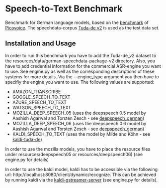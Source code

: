 # Speech-to-Text Benchmark

Benchmark for German language models, based on the [benchmark]((https://github.com/Picovoice/speech-to-text-benchmark)) of [Picovoice](https://picovoice.ai).
 The speechdata-corpus [Tuda-de v2](https://www.inf.uni-hamburg.de/en/inst/ab/lt/resources/data/acoustic-models.html) is used as the test data set. 

## Installation and Usage

In order to run this benchmark you have to add the Tuda-de_v2 dataset to the resources/data/german-speechdata-package-v2 directory. Also, you have to add credential information for the commercial ASR-engine you want to use. See engine.py as well as the corresponding descriptions of these systems for more details. Via the --engine_type argument you then have to specifiy the engine you want to use. The following values are supported: 
* AMAZON_TRANSCRIBE
* GOOGLE_SPEECH_TO_TEXT
* AZURE_SPEECH_TO_TEXT
* WATSON_SPEECH_TO_TEXT
* MOZILLA_DEEP_SPEECH_05 (uses the deepspeech 0.5 model by Aashish Agarwal and Torsten Zesch - see [deepspeech_german](https://github.com/AASHISHAG/deepspeech-german))
* MOZILLA_DEEP_SPEECH_06 (uses the deepspeech 0.6 model by Aashish Agarwal and Torsten Zesch - see [deepspeech_german](https://github.com/AASHISHAG/deepspeech-german))
* KALDI_SPEECH_TO_TEXT (uses the model by Milde and Köhn - see [kaldi-tuda-de](https://github.com/uhh-lt/kaldi-tuda-de))

In order to use the mozilla models, you have to place the resource files under resources/deepspeech05 or resources/deepspeech06) (see engine.py for details)

In order to use the kaldi model, kaldi has to be accessible via the following url: http://localhost:8080/client/dynamic/recognize. This can be achieved by running kaldi via the [kaldi-gstreamer-server](https://github.com/alumae/kaldi-gstreamer-server) (see engine.py for details). 
